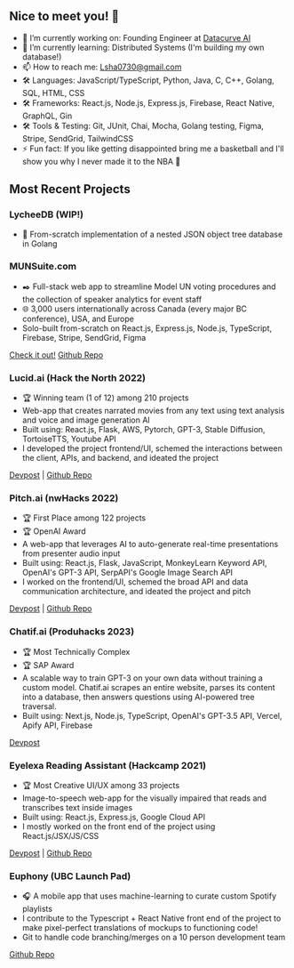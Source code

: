 ## Nice to meet you! 👋
- 🔭 I’m currently working on: Founding Engineer at <a href="https://datacurve.ai">Datacurve AI</a>
- 🌱 I’m currently learning: Distributed Systems (I'm building my own database!)
- 📫 How to reach me: Lsha0730@gmail.com
- 🛠️ Languages: JavaScript/TypeScript, Python, Java, C, C++, Golang, SQL, HTML, CSS
- 🛠️ Frameworks: React.js, Node.js, Express.js, Firebase, React Native, GraphQL, Gin
- 🛠️ Tools & Testing: Git, JUnit, Chai, Mocha, Golang testing, Figma, Stripe, SendGrid, TailwindCSS
- ⚡ Fun fact: If you like getting disappointed bring me a basketball and I'll show you why I never made it to the NBA 🏀

## Most Recent Projects
### LycheeDB (WIP!)
<ul>
  <li>🍓 From-scratch implementation of a nested JSON object tree database in Golang</li>
</ul>

### MUNSuite.com
<ul>
  <li>✒️ Full-stack web app to streamline Model UN voting procedures and the collection of speaker analytics for event staff</li>
  <li>🌐 3,000 users internationally across Canada (every major BC conference), USA, and Europe</li>
  <li>Solo-built from-scratch on React.js, Express.js, Node.js, TypeScript, Firebase, Stripe, SendGrid, Figma</li>
</ul>

<a href="https://munsuite.com">Check it out!</a>
<a href="https://github.com/lsha0730/digital-directive-system">Github Repo</a>

### Lucid.ai (Hack the North 2022)
<ul>
  <li>🏆 Winning team (1 of 12) among 210 projects</li>
  <li>Web-app that creates narrated movies from any text using text analysis and voice and image generation AI</li>
  <li>Built using: React.js, Flask, AWS, Pytorch, GPT-3, Stable Diffusion, TortoiseTTS, Youtube API</li>
  <li>I developed the project frontend/UI, schemed the interactions between the client, APIs, and backend, and ideated the project</li>
</ul>

<a href="https://devpost.com/software/lucid-ai-95nerk">Devpost</a> | <a href="https://github.com/underHA/htn-2022">Github Repo</a>

### Pitch.ai (nwHacks 2022)
<ul>
  <li>🏆 First Place among 122 projects</li>
  <li>🏆 OpenAI Award</li>
  <li>A web-app that leverages AI to auto-generate real-time presentations from presenter audio input</li>
  <li>Built using: React.js, Flask, JavaScript, MonkeyLearn Keyword API, OpenAI's GPT-3 API, SerpAPI's Google Image Search API</li>
  <li>I worked on the frontend/UI, schemed the broad API and data communication architecture, and ideated the project and pitch</li>
</ul>

<a href="https://devpost.com/software/pitch-ai">Devpost</a> | <a href="https://github.com/underHA/nwhacks-2022/">Github Repo</a>

### Chatif.ai (Produhacks 2023)
<ul>
  <li>🏆 Most Technically Complex</li>
  <li>🏆 SAP Award</li>
  <li>A scalable way to train GPT-3 on your own data without training a custom model. Chatif.ai scrapes an entire website, parses its content into a database, then answers questions using AI-powered tree traversal.</li>
  <li>Built using: Next.js, Node.js, TypeScript, OpenAI's GPT-3.5 API, Vercel, Apify API, Firebase</li>
</ul>

<a href="https://devpost.com/software/chatif-ai">Devpost</a>

### Eyelexa Reading Assistant (Hackcamp 2021)
<ul>
  <li>🏆 Most Creative UI/UX among 33 projects</li>
  <li>Image-to-speech web-app for the visually impaired that reads and transcribes text inside images</li>
  <li>Built using: React.js, Express.js, Google Cloud API</li>
  <li>I mostly worked on the front end of the project using React.js/JSX/JS/CSS</li>
</ul>

<a href="https://devpost.com/software/eyelexa-reading-assistant">Devpost</a> | <a href="https://github.com/underHA/hackcamp-2021/">Github Repo</a>

### Euphony (UBC Launch Pad)
<ul>
  <li>🎧 A mobile app that uses machine-learning to curate custom Spotify playlists</li>
  <li>I contribute to the Typescript + React Native front end of the project to make pixel-perfect translations of mockups to functioning code!</li>
  <li>Git to handle code branching/merges on a 10 person development team</li>
</ul>

<a href="https://github.com/ubclaunchpad/spotify-gen">Github Repo</a>
